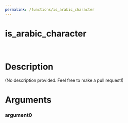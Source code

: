 ```yaml
---
permalink: /functions/is_arabic_character
---
```

# is_arabic_character  
&nbsp;  
# Description  
(No description provided. Feel free to make a pull request!) 
&nbsp;  
# Arguments
### argument0

&nbsp;    


